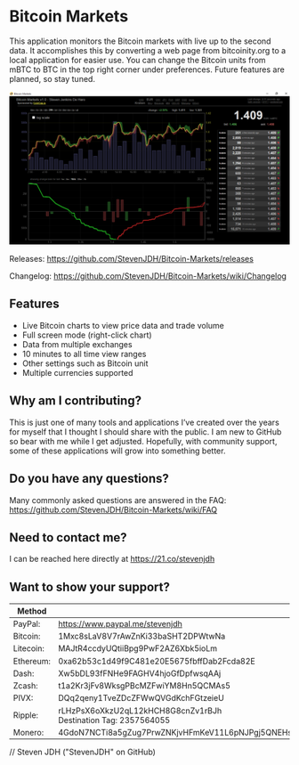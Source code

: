 # Bitcoin Markets
This application monitors the Bitcoin markets with live up to the second data. It accomplishes this by converting  a web page from bitcoinity.org to a local application for easier use. You can change the Bitcoin units from mBTC to BTC in the top right corner under preferences. Future features are planned, so stay tuned. 

![alt text](https://github.com/StevenJDH/Bitcoin-Markets/raw/master/bitcoin-ss.png "Screenshot")

Releases: https://github.com/StevenJDH/Bitcoin-Markets/releases

Changelog: https://github.com/StevenJDH/Bitcoin-Markets/wiki/Changelog

## Features
* Live Bitcoin charts to view price data and trade volume
* Full screen mode (right-click chart)
* Data from multiple exchanges
* 10 minutes to all time view ranges
* Other settings such as Bitcoin unit
* Multiple currencies supported

## Why am I contributing?
This is just one of many tools and applications I’ve created over the years for myself that I thought I should share with the public. I am new to GitHub so bear with me while I get adjusted. Hopefully, with community support, some of these applications will grow into something better.

## Do you have any questions?
Many commonly asked questions are answered in the FAQ:
https://github.com/StevenJDH/Bitcoin-Markets/wiki/FAQ

## Need to contact me?
I can be reached here directly at https://21.co/stevenjdh

## Want to show your support?
Method | Address
------------ | -------------
PayPal: | https://www.paypal.me/stevenjdh
Bitcoin: | 1Mxc8sLaV8V7rAwZnKi33baSHT2DPWtwNa
Litecoin: | MAJtR4ccdyUQtiiBpg9PwF2AZ6Xbk5ioLm
Ethereum: | 0xa62b53c1d49f9C481e20E5675fbffDab2Fcda82E
Dash: | Xw5bDL93fFNHe9FAGHV4hjoGfDpfwsqAAj
Zcash: | t1a2Kr3jFv8WksgPBcMZFwiYM8Hn5QCMAs5
PIVX:  | DQq2qeny1TveZDcZFWwQVGdKchFGtzeieU
Ripple: | rLHzPsX6oXkzU2qL12kHCH8G8cnZv1rBJh<br />Destination Tag: 2357564055
Monero: | 4GdoN7NCTi8a5gZug7PrwZNKjvHFmKeV11L6pNJPgj5QNEHsN6eeX3DaAQFwZ1ufD4LYCZKArktt113W7QjWvQ7CWDXrwM8yCGgEdhV3Wt


// Steven JDH ("StevenJDH" on GitHub)
